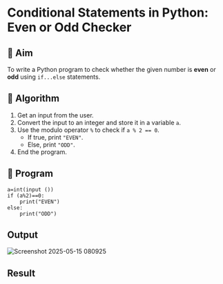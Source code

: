 # Conditional Statements in Python: Even or Odd Checker

## 🎯 Aim
To write a Python program to check whether the given number is **even** or **odd** using `if...else` statements.

## 🧠 Algorithm
1. Get an input from the user.
2. Convert the input to an integer and store it in a variable `a`.
3. Use the modulo operator `%` to check if `a % 2 == 0`.
   - If true, print `"EVEN"`.
   - Else, print `"ODD"`.
4. End the program.

## 🧾 Program
```
a=int(input ())
if (a%2)==0:
    print("EVEN") 
else:  
    print("ODD")
```
## Output

![Screenshot 2025-05-15 080925](https://github.com/user-attachments/assets/4ceafa7f-5201-4a92-9aef-4b39d56934a9)

## Result
